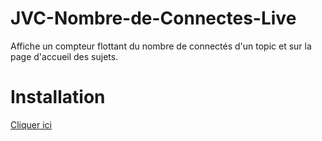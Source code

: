 # JVC-Nombre-de-Connectes-Live
Affiche un compteur flottant du nombre de connectés d'un topic et sur la page d'accueil des sujets.

# Installation
[Cliquer ici](https://github.com/moyaona/JVC-Nombre-de-Connecte-Live/raw/refs/heads/main/JVC%20-%20Nombre%20de%20Connect%C3%A9s%20Live.user.js)
